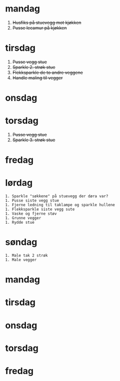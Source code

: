# mandag

  1. ~~Husfiks på stuevegg mot kjøkken~~
  1. ~~Pusse lecamur på kjøkken~~

# tirsdag

  1. ~~Pusse vegg stue~~ 
  1. ~~Sparkle 2. strøk stue~~
  1. ~~Flekksparkle de to andre veggene~~
  1. ~~Handle maling til vegger~~

# onsdag 


# torsdag 

  1. ~~Pusse vegg stue~~
  1. ~~Sparkle 3. strøk stue~~

# fredag

# lørdag

    1. Sparkle "søkkene" på stuevegg der døra var?
    1. Pusse siste vegg stue
    1. Fjerne ledning til taklampe og sparkle hullene
    1. Flekksparkle siste vegg sute
    1. Vaske og fjerne støv 
    1. Grunne vegger
    1. Rydde stue 

# søndag 

    1. Male tak 2 strøk 
    1. Male vegger

# mandag 


# tirsdag 

# onsdag 

# torsdag 

# fredag 

